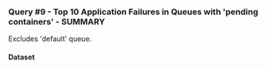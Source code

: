 ### Query #9 - Top 10 Application Failures in Queues with 'pending containers' - SUMMARY

Excludes 'default' queue.

#### Dataset
